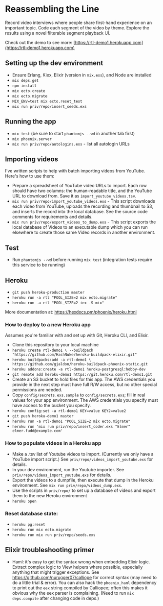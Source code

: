 # Reassembling the Line

Record video interviews where people share first-hand experience on an important topic. Code each segment of the video by theme. Explore the results using a novel filterable segment playback UI.

Check out the demo to see more: [https://rtl-demo1.herokuapp.com](https://rtl-demo1.herokuapp.com)

## Setting up the dev environment

  * Ensure Erlang, Kiex, Elixir (version in `mix.exs`), and Node are installed
  * `mix deps.get`
  * `npm install`
  * `mix ecto.create`
  * `mix ecto.migrate`
  * `MIX_ENV=test mix ecto.reset_test`
  * `mix run priv/repo/insert_seeds.exs`

## Running the app

  * `mix test` (be sure to start `phantomjs --wd` in another tab first)
  * `mix phoenix.server`
  * `mix run priv/repo/autologins.exs` - list all autologin URLs

## Importing videos

I've written scripts to help with batch importing videos from YouTube. Here's how to use them:

  * Prepare a spreadsheet of YouTube video URLs to import. Each row should have two columns: the human-readable title, and the YouTube URL to download from. Save it as `import_youtube_videos.tsv`.
  * `mix run priv/repo/import_youtube_videos.exs` - This script downloads each video from YouTube, uploads the recording and thumbnail to S3, and inserts the record into the local database. See the source code comments for requirements and details.
  * `mix run priv/repo/export_videos_to_dump.exs` - This script exports the local database of Videos to an executable dump which you can run elsewhere to create those same Video records in another environment.

## Test

  * Run `phantomjs --wd` before running `mix test` (integration tests require this service to be running)

## Heroku

* `git push heroku-production master`
* `heroku run -a rtl "POOL_SIZE=2 mix ecto.migrate"`
* `heroku run -a rtl "POOL_SIZE=2 iex -S mix"`

More documentation at: https://hexdocs.pm/phoenix/heroku.html

### How to deploy to a new Heroku app

Assumes you're familiar with and set up with Git, Heroku CLI, and Elixir.

* Clone this repository to your local machine
* `heroku create rtl-demo1 \
    --buildpack "https://github.com/HashNuke/heroku-buildpack-elixir.git"`
* `heroku buildpacks:add -a rtl-demo1 \
    https://github.com/gjaldon/heroku-buildpack-phoenix-static.git`
* `heroku addons:create -a rtl-demo1 heroku-postgresql:hobby-dev`
* `git remote add heroku-demo1 https://git.heroku.com/rtl-demo1.git`
* Create an S3 bucket to hold files for this app. The AWS credentials you provide in the next step must have full R/W access, but no other special permissions are needed.
* Copy `config/secrets.exs.sample` to `config/secrets.exs`; fill in real values for your app environment. The AWS credentials you specify must have access to the bucket you specify.
* `heroku config:set -a rtl-demo1 KEY=value KEY2=value2`
* `git push heroku-demo1 master`
* `heroku run -a rtl-demo1 "POOL_SIZE=2 mix ecto.migrate"`
* `heroku run 'mix run priv/repo/insert_coder.exs "Elmer" elmer.fudd@example.com'`

### How to populate videos in a Heroku app

* Make a .tsv list of Youtube videos to import. (Currently we only have a YouTube import script.) See `priv/repo/videos_import_youtube.exs` for details.
* In your dev environment, run the Youtube importer. See `priv/repo/videos_import_youtube.exs` for details.
* Export the videos to a dumpfile, then execute that dump in the Heroku environment. See `mix run priv/repo/videos_dump.exs`.
* Use the scripts in `priv/repo/` to set up a database of videos and export them to the new Heroku environment
* `heroku open`

### Reset database state:

- `heroku pg:reset`
- `heroku run mix ecto.migrate`
- `heroku run mix run priv/repo/seeds.exs`

## Elixir troubleshooting primer

- Haml: it's easy to get the syntax wrong when embedding Elixir logic. Extract complex logic to View helpers where possible, especially anything that might trigger exceptions. See https://github.com/nurugger07/calliope for correct syntax (may need to do a little trial & error). You can also hack the `phoenix_haml` dependency to print out the `eex` string compiled by Calliopee; often this makes it obvious why the eex parser is complaining. (Need to run `mix deps.compile` after changing code in deps.)
